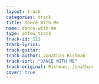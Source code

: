 ```yaml
---
layout: track
categories: track
title: Dance With Me
name: dance-with-me
type: ahfow_track
track-id: 121
track-lyrics: 
track-guitar: 
track-author: Jonathan Richman
track-sort: "DANCE WITH ME"
track-original: Richman, Jonathan
cover: true
---
```

